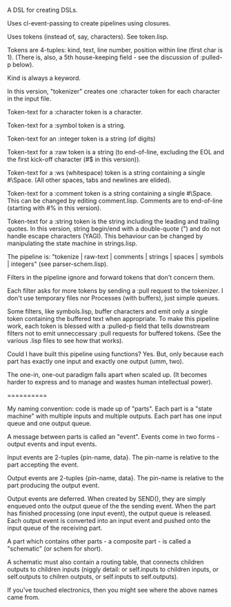 A DSL for creating DSLs.

Uses cl-event-passing to create pipelines using closures.

Uses tokens (instead of, say, characters).  See token.lisp.

Tokens are 4-tuples: kind, text, line number, position within line (first char is 1).  (There is, also, a 5th house-keeping field - see the discussion of :pulled-p below).

Kind is always a keyword.

In this version, "tokenizer" creates one :character token for each character in the input file.

Token-text for a :character token is a character.

Token-text for a :symbol token is a string.

Token-text for an :integer token is a string (of digits)

Token-text for a :raw token is a string (to end-of-line, excluding the EOL and the first kick-off character (#\$ in this version)).

Token-text for a :ws (whitespace) token is a string containing a single #\Space.  (All other spaces, tabs and newlines are elided).

Token-text for a :comment token is a string containing a single #\Space.  This can be changed by editing comment.lisp.  Comments are to end-of-line (starting with #\% in this version).

Token-text for a :string token is the string including the leading and trailing quotes.  In this version, string begin/end with a double-quote (") and do not handle escape characters (YAGI).  This behaviour can be changed by manipulating the state machine in strings.lisp.

The pipeline is: "tokenize | raw-text | comments | strings | spaces | symbols | integers"  (see parser-schem.lisp).

Filters in the pipeline ignore and forward tokens that don't concern them.

Each filter asks for more tokens by sending a :pull request to the tokenizer.  I don't use temporary files nor Processes (with buffers), just simple queues.

Some filters, like symbols.lisp, buffer characters and emit only a single token containing the buffered text when appropriate.  To make this pipeline work, each token is blessed with a :pulled-p field that tells downstream filters not to emit unneccessary :pull requests for buffered tokens.  (See the various .lisp files to see how that works).

Could I have built this pipeline using functions?  Yes.  But, only because each part has exactly one input and exactly one output (umm, two).

The one-in, one-out paradigm falls apart when scaled up. (It becomes harder to express and to manage and wastes human intellectual power).


==========

My naming convention: code is made up of "parts".  Each part is a "state machine" with multiple inputs and multiple outputs.  Each part has one input queue and one output queue.

A message between parts is called an "event".  Events come in two forms - output events and input events.

Input events are 2-tuples {pin-name, data}.  The pin-name is relative to the part accepting the event.

Output events are 2-tuples {pin-name, data}.  The pin-name is relative to the part producing the output event.

Output events are deferred.  When created by SEND(), they are simply enqueued onto the output queue of the the sending event.  When the part has finished processing (one input event), the output queue is released.  Each output event is converted into an input event and pushed onto the input queue of the receiving part.

A part which contains other parts - a composite part -  is called a "schematic" (or schem for short).

A schematic must also contain a routing table, that connects children outputs to children inputs (niggly detail: or self.inputs to children inputs, or self.outputs to chilren outputs, or self.inputs to self.outputs).

If you've touched electronics, then you might see where the above names came from.